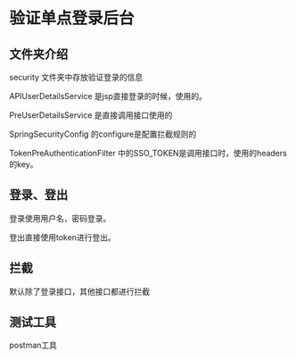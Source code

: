 # 验证单点登录后台

## 文件夹介绍
security 文件夹中存放验证登录的信息

APIUserDetailsService 是jsp直接登录的时候，使用的。

PreUserDetailsService 是直接调用接口使用的

SpringSecurityConfig 的configure是配置拦截规则的

TokenPreAuthenticationFilter 中的SSO_TOKEN是调用接口时，使用的headers的key。

## 登录、登出
登录使用用户名，密码登录。

登出直接使用token进行登出。

## 拦截

默认除了登录接口，其他接口都进行拦截

## 测试工具

postman工具

